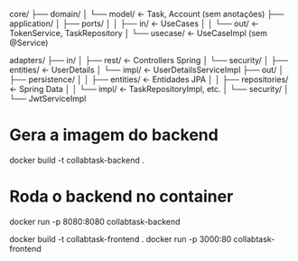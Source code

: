 core/
├── domain/
│   └── model/             ← Task, Account (sem anotações)
├── application/
│   ├── ports/
│   │   ├── in/            ← UseCases
│   │   └── out/           ← TokenService, TaskRepository
│   └── usecase/           ← UseCaseImpl (sem @Service)

adapters/
├── in/
│   ├── rest/              ← Controllers Spring
│   └── security/
│       ├── entities/      ← UserDetails
│       └── impl/          ← UserDetailsServiceImpl
├── out/
│   ├── persistence/
│   │   ├── entities/      ← Entidades JPA
│   │   ├── repositories/  ← Spring Data
│   │   └── impl/          ← TaskRepositoryImpl, etc.
│   └── security/
│       └── JwtServiceImpl



# Gera a imagem do backend
docker build -t collabtask-backend .

# Roda o backend no container
docker run -p 8080:8080 collabtask-backend


docker build -t collabtask-frontend .
docker run -p 3000:80 collabtask-frontend